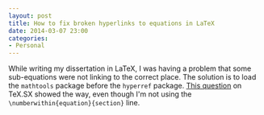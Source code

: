 ```yaml
---
layout: post
title: How to fix broken hyperlinks to equations in LaTeX
date: 2014-03-07 23:00
categories:
- Personal
---
```


While writing my dissertation in LaTeX, I was having a problem that
some sub-equations were not linking to the correct place. The solution
is to load the `mathtools` package before the `hyperref` package.
[This question][1] on TeX.SX showed the way, even though I'm not using
the `\numberwithin{equation}{section}` line.

[1]: http://tex.stackexchange.com/questions/65926/hyperlinking-problems-when-using-subequations-hyperref-and-cleveref
